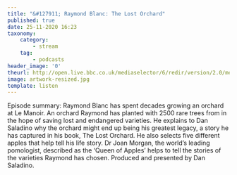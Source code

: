 ```yaml
---
title: "&#127911; Raymond Blanc: The Lost Orchard"
published: true
date: 25-11-2020 16:23
taxonomy:
    category:
        - stream
    tag:
        - podcasts
header_image: '0'
theurl: http://open.live.bbc.co.uk/mediaselector/6/redir/version/2.0/mediaset/audio-nondrm-download/proto/http/vpid/p08yd8pl.mp3
image: artwork-resized.jpg
template: listen
--- 
```

Episode summary: Raymond Blanc has spent decades growing an orchard at Le Manoir. An orchard Raymond has planted with 2500 rare trees from in the hope of saving lost and endangered varieties. He explains to Dan Saladino why the orchard might end up being his greatest legacy, a story he has captured in his book, The Lost Orchard. He also selects five different apples that help tell his life story. Dr Joan Morgan, the world’s leading pomologist, described as the ‘Queen of Apples’ helps to tell the stories of the varieties Raymond has chosen. Produced and presented by Dan Saladino.
